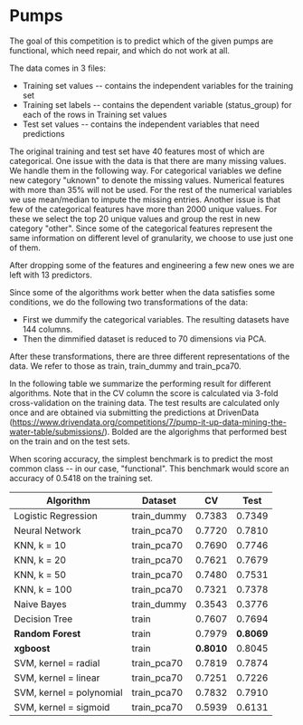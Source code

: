 # Pumps

The goal of this competition is to predict which of the given pumps are functional, which need repair, and which do not work at all.

The data comes in 3 files:

* Training set values -- contains the independent variables for the training set
* Training set labels -- contains the dependent variable (status_group) for each of the rows in Training set values
* Test set values -- contains the independent variables that need predictions

The original training and test set have 40 features most of which are categorical.
One issue with the data is that there are many missing values. We handle them in the following way. For categorical variables we define new category "uknown" to denote the missing values. Numerical features with more than 35% will not be used. For the rest of the numerical variables we use mean/median to impute the missing entries. 
Another issue is that few of the categorical features have more than 2000 unique values. For these we select the top 20 unique values and group the rest in new category "other".
Since some of the categorical features represent the same information on different level of granularity, we choose to use just one of them.

After dropping some of the features and engineering a few new ones we are left with 13 predictors.

Since some of the algorithms work better when the data satisfies some conditions, we do the following two transformations of the data:

* First we dummify the categorical variables. The resulting datasets have 144 columns.
* Then the dimmified dataset is reduced to 70 dimensions via PCA.

After these transformations, there are three different representations of the data. We refer to those as train, train_dummy and train_pca70.

In the following table we summarize the performing result for different algorithms. Note that in the CV column the score is calculated via 3-fold cross-validation on the training data. The test results are calculated only once and are obtained via submitting the predictions at DrivenData (https://www.drivendata.org/competitions/7/pump-it-up-data-mining-the-water-table/submissions/). Bolded are the algorighms that performed best on the train and on the test sets. 

When scoring accuracy, the simplest benchmark is to predict the most common class -- in our case, "functional". This benchmark would score an accuracy of 0.5418 on the training set.


| Algorithm | Dataset | CV | Test |
|---------- | ------- | -- | ---- |
| Logistic Regression | train_dummy | 0.7383 | 0.7349 | 
| Neural Network | train_pca70 | 0.7720 | 0.7810 | 
| KNN, k = 10 | train_pca70 | 0.7690 | 0.7746 | 
| KNN, k = 20 | train_pca70 | 0.7621 | 0.7679 | 
| KNN, k = 50 | train_pca70 | 0.7480 | 0.7531 |
| KNN, k = 100 | train_pca70 | 0.7321 | 0.7378 |
| Naive Bayes | train_dummy | 0.3543 | 0.3776 | 
| Decision Tree | train | 0.7607 | 0.7694 | 
| **Random Forest** | train | 0.7979 | **0.8069** | 
| **xgboost** | train | **0.8010** | 0.8045 | 
| SVM, kernel = radial | train_pca70 | 0.7819 | 0.7874 | 
| SVM, kernel = linear | train_pca70 | 0.7251 | 0.7226 | 
| SVM, kernel = polynomial | train_pca70 | 0.7832 | 0.7910 | 
| SVM, kernel = sigmoid | train_pca70 | 0.5939 | 0.6131 | 
